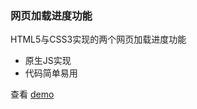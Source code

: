 ### 网页加载进度功能
HTML5与CSS3实现的两个网页加载进度功能
* 原生JS实现
* 代码简单易用
 
查看 [demo](https://199461.com/demo/js/loading)
